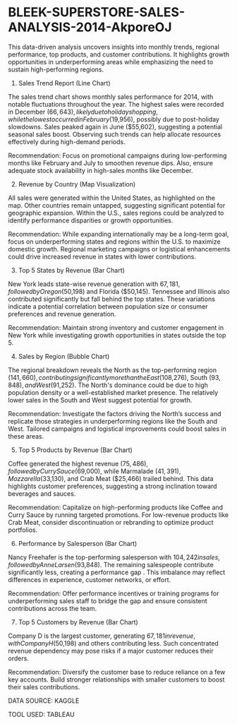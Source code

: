 # BLEEK-SUPERSTORE-SALES-ANALYSIS-2014-AkporeOJ
This data-driven analysis uncovers insights into monthly trends, regional performance, top products, and customer contributions. It highlights growth opportunities in underperforming areas while emphasizing the need to sustain high-performing regions.

1. Sales Trend Report (Line Chart)

The sales trend chart shows monthly sales performance for 2014, with notable fluctuations throughout the year. The highest sales were recorded in December ($66,643), likely due to holiday shopping, while the lowest occurred in February ($19,956), possibly due to post-holiday slowdowns. Sales peaked again in June ($55,602), suggesting a potential seasonal sales boost. Observing such trends can help allocate resources effectively during high-demand periods.

Recommendation: Focus on promotional campaigns during low-performing months like February and July to smoothen revenue dips. Also, ensure adequate stock availability in high-sales months like December.

2. Revenue by Country (Map Visualization)

All sales were generated within the United States, as highlighted on the map. Other countries remain untapped, suggesting significant potential for geographic expansion. Within the U.S., sales regions could be analyzed to identify performance disparities or growth opportunities.

Recommendation: While expanding internationally may be a long-term goal, focus on underperforming states and regions within the U.S. to maximize domestic growth. Regional marketing campaigns or logistical enhancements could drive increased revenue in states with lower contributions.

3. Top 5 States by Revenue (Bar Chart)

New York leads state-wise revenue generation with $67,181, followed by Oregon ($50,198) and Florida ($50,145). Tennessee and Illinois also contributed significantly but fall behind the top states. These variations indicate a potential correlation between population size or consumer preferences and revenue generation.

Recommendation: Maintain strong inventory and customer engagement in New York while investigating growth opportunities in states outside the top 5.

4. Sales by Region (Bubble Chart)

The regional breakdown reveals the North as the top-performing region ($141,660), contributing significantly more than the East ($108,276), South ($93,848), and West ($91,252). The North's dominance could be due to high population density or a well-established market presence. The relatively lower sales in the South and West suggest potential for growth.

Recommendation: Investigate the factors driving the North’s success and replicate those strategies in underperforming regions like the South and West. Tailored campaigns and logistical
improvements could boost sales in these areas.

5. Top 5 Products by Revenue (Bar Chart)

Coffee generated the highest revenue ($75,486), followed by Curry Sauce ($69,000), while Marmalade ($41,391), Mozzarella ($33,130), and Crab Meat ($25,466) trailed behind. This data highlights customer preferences, suggesting a strong inclination toward beverages and sauces. 

Recommendation: Capitalize on high-performing products like Coffee and Curry Sauce by running targeted promotions. For low-revenue products like Crab Meat, consider discontinuation or rebranding to optimize product portfolios.

6. Performance by Salesperson (Bar Chart)

Nancy Freehafer is the top-performing salesperson with $104,242 in sales, followed by Anne Larsen ($93,848). The remaining salespeople contribute significantly less, creating a performance gap . This imbalance may reflect differences in experience, customer networks, or effort.

Recommendation: Offer performance incentives or training programs for underperforming sales staff to bridge the gap and ensure consistent contributions across the team.

7. Top 5 Customers by Revenue (Bar Chart)

Company D is the largest customer, generating $67,181 in revenue, with Company H ($50,198) and others contributing less. Such concentrated revenue dependency may pose risks if a major customer reduces their orders.

Recommendation: Diversify the customer base to reduce reliance on a few key accounts. Build stronger relationships with smaller customers to boost their sales contributions.

DATA SOURCE: KAGGLE

TOOL USED: TABLEAU
